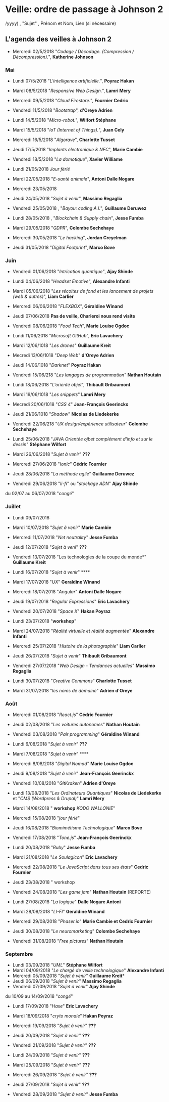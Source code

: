﻿# Veille: ordre de passage à Johnson 2
/yyyy) , "Sujet" ,  Prénom et Nom, Lien (si nécessaire)

## L'agenda des veilles à Johnson 2

- Mercredi 02/5/2018 "*Codage / Décodage. (Compression / Décompression).*", __Katherine Johnson__

### Mai

- Lundi 07/5/2018 "*L'intelligence artificielle.*", **Poyraz Hakan**
- Mardi 08/5/2018 "*Responsive Web Design.*", **Lamri Mery**
- Mercredi 09/5/2018 "*Cloud Firestore.*", **Fournier Cedric**
- Vendredi 11/5/2018 "*Bootstrap*", **d'Oreye Adrien**

- Lundi 14/5/2018 "*Micro-robot.*", **Wilfort Stéphane**
- Mardi 15/5/2018 "*IoT (Internet of Things).*", **Juan Cely**
- Mercredi 16/5/2018 "*Algorave*", **Charlotte Tusset**
- Jeudi 17/5/2018 "*Implants électronique & NFC*", **Marie Cambie**
- Vendredi 18/5/2018 "*La domotique*", **Xavier Williame**

- Lundi 21/05/2018 *Jour férié*
- Mardi 22/05/2018 "*E-santé animale*", **Antoni Dalle Nogare**
- Mercredi 23/05/2018
- Jeudi 24/05/2018 "*Sujet à venir*", **Massimo Regaglia**
- Vendredi 25/05/2018 , "*Bayou: coding A.I.*", **Guillaume Deruwez**

- Lundi 28/05/2018 , "*Blockchain & Supply chain*", **Jesse Fumba**
- Mardi 29/05/2018 "*GDPR*", **Colombe Sechehaye**
- Mercredi 30/05/2018 "*Le hacking*", **Jordan Creyelman**
- Jeudi 31/05/2018 "*Digital Footprint*", **Marco Bove**

### Juin

- Vendredi 01/06/2018 "*Intrication quantique"*, **Ajay Shinde**

- Lundi 04/06/2018 "*Headset Emotive*", **Alexandre Infanti**
- Mardi 05/06/2018 "*Les récoltes de fond et les lancement de projets (web & autres)*", **Liam Carlier**
- Mercredi 06/06/2018 "*FLEXBOX*", **Géraldine Winand**
- Jeudi 07/06/2018 **Pas de veille, Charleroi nous rend visite**
- Vendredi 08/06/2018 "*Food Tech*", **Marie Louise Ogdoc**

- Lundi 11/06/2018 "*Microsoft GitHub*", **Eric Lavachery**
- Mardi 12/06/1018 "*Les drones*" **Guillaume Kreit**
- Mecredi 13/06/1018 "*Deep Web*" **d'Oreye Adrien**
- Jeudi 14/06/1018 "*Darknet*" **Poyraz Hakan**
- Vendredi 15/06/218 "*Les langages de programmation*" **Nathan Houtain**

- Lundi 18/06/2018 "*L'orienté objet*", **Thibault Gribaumont**
- Mardi 19/06/1018 "*Les snippets*" **Lamri Mery**
- Mecredi 20/06/1018 "*CSS 4*" **Jean-François Geerinckx**
- Jeudi 21/06/1018 "*Shadow*" **Nicolas de Liedekerke**
- Vendredi 22/06/218 "*UX design/expérience utilisateur*" **Colombe Sechehaye**

- Lundi 25/06/2018 "*JAVA Orientée ojbet complément d'info et sur le dessin*" **Stéphane Wilfort**
- Mardi 26/06/2018 "*Sujet à venir*" **???**
- Mercredi 27/06/2018 "*Ionic*" **Cédric Fournier**
- Jeudi 28/06/2018 "*La méthode agile*" **Guillaume Deruwez**
- Vendredi 29/06/2018  "*li-fi*" ou "*stockage ADN*" **Ajay Shinde**

du 02/07 au 06/07/2018 "*congé*"

### Juillet

- Lundi 09/07/2018
- Mardi 10/07/2018 "*Sujet à venir*" **Marie Cambie**
- Mercredi 11/07/2018 "*Net neutrality*" **Jesse Fumba**
- Jeudi 12/07/2018 "*Sujet à veni*" **???**
- Vendredi 13/07/2018  "Les technologies de la coupe du monde*" **Guillaume Kreit**

- Lundi 16/07/2018 "*Sujet à venir*" ****
- Mardi 17/07/2018 "*UX*" **Geraldine Winand**
- Mercredi 18/07/2018 "*Angular*" **Antoni Dalle Nogare**
- Jeudi 19/07/2018 "*Regular Expressions*" **Eric Lavachery**
- Vendredi 20/07/2018 "*Space X*" **Hakan Poyraz**

- Lundi 23/07/2018 "**workshop**"
- Mardi 24/07/2018 "*Réalité virtuelle et réalité augmentée*" **Alexandre Infanti**
- Mercredi 25/07/2018 "*Histoire de la photographie*" **Liam Carlier**
- Jeudi 26/07/2018 "*Sujet à venir*" **Thibault Gribaumont**
- Vendredi 27/07/2018 "*Web Design - Tendances actuelles*" **Massimo Regaglia**

- Lundi 30/07/2018 "*Creative Commons*" **Charlotte Tusset**
- Mardi 31/07/2018 "*les noms de domaine*" **Adrien d'Oreye**

### Août

- Mercredi 01/08/2018 "*React.js*" **Cédric Fournier**
- Jeudi 02/08/2018 "*Les voitures autonomes*" **Nathan Houtain**
- Vendredi 03/08/2018 "*Pair programming*" **Géraldine Winand**

- Lundi 6/08/2018 "*Sujet à venir*" **???**
- Mardi 7/08/2018 "*Sujet à venir*" ****
- Mercredi 8/08/2018 "*Digital Nomad*" **Marie Louise Ogdoc**
- Jeudi 9/08/2018 "*Sujet à venir*" **Jean-François Geerinckx**
- Vendredi 10/08/2018 "*GitKraken*" **Adrien d'Oreye**

- Lundi 13/08/2018 "*Les Ordinateurs Quantiques*" **Nicolas de Liedekerke** et "*CMS (Wordpress & Drupal)*" **Lamri Mery**
- Mardi 14/08/2018 " **workshop** *KODO WALLONIE*"
- Mercredi 15/08/2018 "*jour férié*"
- Jeudi 16/08/2018 "*Biomimétisme Technologique*" **Marco Bove**
- Vendredi 17/08/2018 "*Tone.js*" **Jean-François Geerinckx**

- Lundi 20/08/2018 "*Ruby*" **Jesse Fumba**
- Mardi 21/08/2018 "*Le Soulagicon*" **Eric Lavachery**
- Mercredi 22/08/2018 "*Le JavaScript dans tous ses états*" **Cedric Fournier**
- Jeudi 23/08/2018 " workshop
- Vendredi 24/08/2018 "*Les game jam*" **Nathan Houtain** (REPORTE)

- Lundi 27/08/2018 "*La logique*" **Dalle Nogare Antoni**
- Mardi 28/08/2018 "*LI-FI*" **Geraldine Winand**
- Mercredi 29/08/2018 "*Phaser.io*" **Marie Cambie et Cedric Fournier**
- Jeudi 30/08/2018 "*Le neuromarketing*" **Colombe Sechehaye**
- Vendredi 31/08/2018 "*Free pictures*" **Nathan Houtain**

### Septembre

- Lundi 03/09/2018 "*UML*" **Stéphane Wilfort**
- Mardi 04/09/2018 "*Le chargé de veille technologique*" **Alexandre Infanti**
- Mercredi 05/09/2018 "*Sujet à venir*" **Guillaume Kreit***
- Jeudi 06/09/2018 "*Sujet à venir*" **Massimo Regaglia**
- Vendredi 07/09/2018 "*Sujet à venir*" **Ajay Shinde**

du 10/09 au 14/09/2018 "*congé*"

- Lundi 17/09/2018 "*Haxe*" **Eric Lavachery**
- Mardi 18/09/2018 "*cryto monaie*" **Hakan Poyraz**
- Mercredi 19/09/2018 "*Sujet à venir*" **???**
- Jeudi 20/09/2018 "*Sujet à venir*" **???**
- Vendredi 21/09/2018 "*Sujet à venir*" **???**

- Lundi 24/09/2018 "*Sujet à venir*" **???**
- Mardi 25/09/2018 "*Sujet à venir*" **???**
- Mercredi 26/09/2018 "*Sujet à venir*" **???**
- Jeudi 27/09/2018 "*Sujet à venir*" **???**
- Vendredi 28/09/2018 "*Sujet à venir*" **Jesse Fumba**
